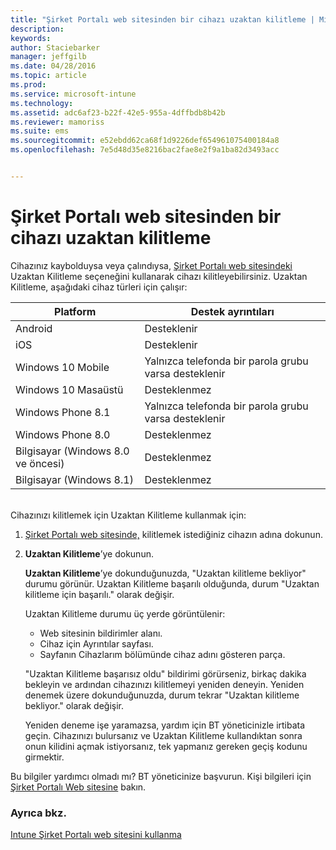 ```yaml
---
title: "Şirket Portalı web sitesinden bir cihazı uzaktan kilitleme | Microsoft Intune"
description: 
keywords: 
author: Staciebarker
manager: jeffgilb
ms.date: 04/28/2016
ms.topic: article
ms.prod: 
ms.service: microsoft-intune
ms.technology: 
ms.assetid: adc6af23-b22f-42e5-955a-4dffbdb8b42b
ms.reviewer: mamoriss
ms.suite: ems
ms.sourcegitcommit: e52ebdd62ca68f1d9226def654961075400184a8
ms.openlocfilehash: 7e5d48d35e8216bac2fae8e2f9a1ba82d3493acc


---
```



# Şirket Portalı web sitesinden bir cihazı uzaktan kilitleme

Cihazınız kaybolduysa veya çalındıysa, [Şirket Portalı web sitesindeki](http://portal.manage.microsoft.com) Uzaktan Kilitleme seçeneğini kullanarak cihazı kilitleyebilirsiniz. Uzaktan Kilitleme, aşağıdaki cihaz türleri için çalışır:

Platform  |Destek ayrıntıları  
---------|---------
Android | Desteklenir       
iOS | Desteklenir
Windows 10 Mobile | Yalnızca telefonda bir parola grubu varsa desteklenir     
Windows 10 Masaüstü | Desteklenmez  
Windows Phone 8.1 | Yalnızca telefonda bir parola grubu varsa desteklenir
Windows Phone 8.0 | Desteklenmez
Bilgisayar (Windows 8.0 ve öncesi) | Desteklenmez       
Bilgisayar (Windows 8.1) | Desteklenmez

</br>
Cihazınızı kilitlemek için Uzaktan Kilitleme kullanmak için:

1.  [Şirket Portalı web sitesinde,](http://portal.manage.microsoft.com) kilitlemek istediğiniz cihazın adına dokunun.

2.  **Uzaktan Kilitleme**’ye dokunun.

    **Uzaktan Kilitleme**’ye dokunduğunuzda, "Uzaktan kilitleme bekliyor" durumu görünür.  Uzaktan Kilitleme başarılı olduğunda, durum "Uzaktan kilitleme için başarılı." olarak değişir.

    Uzaktan Kilitleme durumu üç yerde görüntülenir:

    * Web sitesinin bildirimler alanı. 
    * Cihaz için Ayrıntılar sayfası.
    * Sayfanın Cihazlarım bölümünde cihaz adını gösteren parça.

    "Uzaktan Kilitleme başarısız oldu" bildirimi görürseniz, birkaç dakika bekleyin ve ardından cihazınızı kilitlemeyi yeniden deneyin. Yeniden denemek üzere dokunduğunuzda, durum tekrar "Uzaktan kilitleme bekliyor." olarak değişir. 

    Yeniden deneme işe yaramazsa, yardım için BT yöneticinizle irtibata geçin. Cihazınızı bulursanız ve Uzaktan Kilitleme kullandıktan sonra onun kilidini açmak istiyorsanız, tek yapmanız gereken geçiş kodunu girmektir.

Bu bilgiler yardımcı olmadı mı? BT yöneticinize başvurun. Kişi bilgileri için [Şirket Portalı Web sitesine](http://portal.manage.microsoft.com) bakın.

### Ayrıca bkz.
[Intune Şirket Portalı web sitesini kullanma](using-the-intune-company-portal-website.md)


<!--HONumber=Jun16_HO4-->


